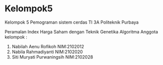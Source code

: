 # Kelompok5
Kelompok 5 Pemograman sistem cerdas TI 3A Politeknik Purbaya

Peramalan Index Harga Saham dengan Teknik Genetika Algoritma
Anggota kelompok :
1. Nabilah Aenu Rofikoh NIM:2102012
2. Nabila Rahmadiyanti NIM:2102020
3. Siti Muryati Purwaningsih NIM:2102028
